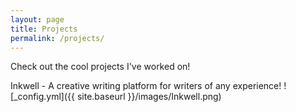 ```yaml
---
layout: page
title: Projects
permalink: /projects/
---
```


Check out the cool projects I've worked on!

Inkwell - A creative writing platform for writers of any experience!
![_config.yml]({{ site.baseurl }}/images/Inkwell.png)